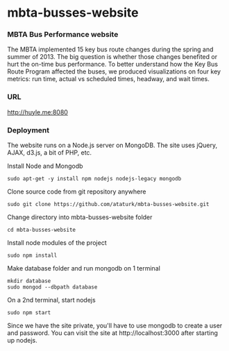 # mbta-busses-website

### MBTA Bus Performance website
The MBTA implemented 15 key bus route changes during the spring and summer of 2013. The big question is whether those changes benefited or hurt the on-time bus performance. To better understand how the Key Bus Route Program affected the buses, we produced visualizations on four key metrics: run time, actual vs scheduled times, headway, and wait times.

### URL
http://huyle.me:8080

### Deployment
The website runs on a Node.js server on MongoDB. The site uses jQuery, AJAX, d3.js, a bit of PHP, etc.

Install Node and Mongodb
```
sudo apt-get -y install npm nodejs nodejs-legacy mongodb
```
Clone source code from git repository anywhere
```
sudo git clone https://github.com/ataturk/mbta-busses-website.git
```
Change directory into mbta-busses-website folder
```
cd mbta-busses-website
```
Install node modules of the project
```
sudo npm install
```
Make database folder and run mongodb on 1 terminal
```
mkdir database
sudo mongod --dbpath database
```
On a 2nd terminal, start nodejs
```
sudo npm start
```
Since we have the site private, you'll have to use mongodb to create a user and password. You can visit the site at http://localhost:3000 after starting up nodejs.
